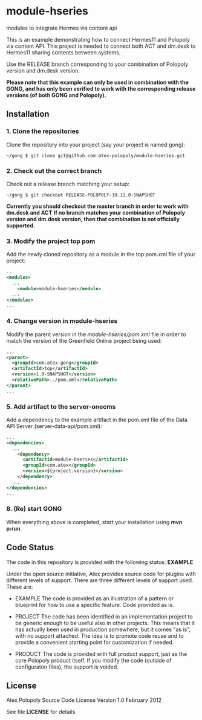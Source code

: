 module-hseries
==============

modules to integrate Hermes via content api

This is an example demonstrating how to connect Hermes11 and Polopoly via content API. 
This project is needed to connect both ACT and dm.desk to Hermes11 sharing contents between systems.


Use the RELEASE branch corresponding to your combination of Polopoly version and dm.desk version.

**Please note that this example can only be used in combination with the GONG, and has only been verified to work with the corresponding release versions (of both GONG and Polopoly).**

## Installation

### 1. Clone the repositories

Clone the repository into your project (say your project is named gong):

```
~/gong $ git clone git@github.com:atex-polopoly/module-hseries.git

```

### 2. Check out the correct branch

Check out a release branch matching your setup:
```
~/gong $ git checkout RELEASE-POLOPOLY-10.11.0-SNAPSHOT
```

**Currently you should checkout the master branch in order to work with dm.desk and ACT**
**If no branch matches your combination of Polopoly version and dm.desk version, then that combination is not officially supported.**

### 3. Modify the project top pom

Add the newly cloned repository as a module in the top pom.xml file of your project:

```xml
...
<modules>
  ...
    <module>module-hseries</module>
  ...
</modules>
...
```

### 4. Change version in module-hseries

Modify the parent version in the *module-hseries/pom.xml* file in order to match the version of the Greenfield Online project being used:

```xml
...
<parent>
  <groupId>com.atex.gong</groupId>
  <artifactId>top</artifactId>
  <version>1.0-SNAPSHOT</version>
  <relativePath>../pom.xml</relativePath>
</parent>
...
```

### 5. Add artifact to the server-onecms

Add a dependency to the example artifact in the pom.xml file of the Data API Server (server-data-api/pom.xml):

```xml
...
<dependencies>
  ...
    <dependency>
      <artifactId>module-hseries</artifactId>
      <groupId>com.atex</groupId>
      <version>${project.version}</version>
    </dependency>
  ...
</dependencies>
...
```

### 8. (Re) start GONG

When everything above is completed, start your installation using **mvn p:run**.


## Code Status
The code in this repository is provided with the following status: **EXAMPLE**

Under the open source initiative, Atex provides source code for plugins with different levels of support. There are three different levels of support used. These are:

- EXAMPLE
The code is provided as an illustration of a pattern or blueprint for how to use a specific feature. Code provided as is.

- PROJECT
The code has been identified in an implementation project to be generic enough to be useful also in other projects. This means that it has actually been used in production somewhere, but it comes "as is", with no support attached. The idea is to promote code reuse and to provide a convenient starting point for customization if needed.

- PRODUCT
The code is provided with full product support, just as the core Polopoly product itself.
If you modify the code (outside of configuraton files), the support is voided.

## License
Atex Polopoly Source Code License
Version 1.0 February 2012

See file **LICENSE** for details
